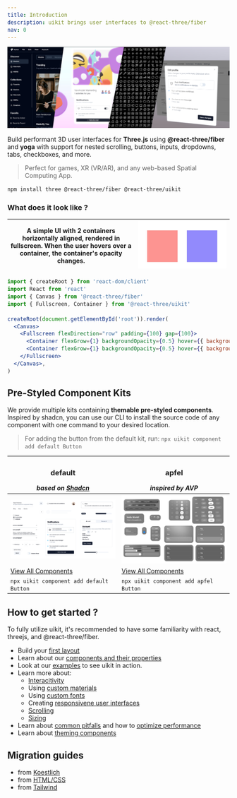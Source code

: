 ```yaml
---
title: Introduction
description: uikit brings user interfaces to @react-three/fiber
nav: 0
---
```


![uikit banner](./banner.jpg)

Build performant 3D user interfaces for **Three.js** using **@react-three/fiber** and **yoga** with support for nested scrolling, buttons, inputs, dropdowns, tabs, checkboxes, and more.

> Perfect for games, XR (VR/AR), and any web-based Spatial Computing App.

```bash
npm install three @react-three/fiber @react-three/uikit
```

### What does it look like ?

| A simple UI with 2 containers horizontally aligned, rendered in fullscreen. When the user hovers over a container, the container's opacity changes. | ![render of the above code](./basic-example.gif) |
| ---------------------------------------------------------------------------------------------------------------------- | ------------------------------------------------ |

```jsx
import { createRoot } from 'react-dom/client'
import React from 'react'
import { Canvas } from '@react-three/fiber'
import { Fullscreen, Container } from '@react-three/uikit'

createRoot(document.getElementById('root')).render(
  <Canvas>
    <Fullscreen flexDirection="row" padding={100} gap={100}>
      <Container flexGrow={1} backgroundOpacity={0.5} hover={{ backgroundOpacity: 1 }} backgroundColor="red" />
      <Container flexGrow={1} backgroundOpacity={0.5} hover={{ backgroundOpacity: 1 }} backgroundColor="blue" />
    </Fullscreen>
  </Canvas>,
)
```

## Pre-Styled Component Kits

We provide multiple kits containing **themable pre-styled components**. Inspired by shadcn, you can use our CLI to install the source code of any component with one command to your desired location.
> For adding the button from the default kit, run: `npx uikit component add default Button`

| <h3>default</h3> _based on [Shadcn](https://github.com/shadcn-ui/ui)_ | <h3>apfel</h3> _inspired by AVP_                            |
| --------------------------------------------------------------------- | ----------------------------------------------------------- |
| ![Overview over all default components](./default-overview.jpg)                                                                      | ![Overview over all apfel components](./apfel-overview.jpg) |
| [View All Components](../kits/default.md)                             | [View All Components](../kits/apfel.md)                     |
| `npx uikit component add default Button`                                  | `npx uikit component add apfel Button`                          |

## How to get started ?

To fully utilize uikit, it's recommended to have some familiarity with
react, threejs, and @react-three/fiber.

- Build your [first layout](./first-layout.md)
- Learn about our [components and their properties](./components-and-properties.md)
- Look at our [examples](./examples.md) to see uikit in action.
- Learn more about:
  - [Interacitivity](../tutorials/interactivity.md)
  - Using [custom materials](../tutorials/custom-materials.md)
  - Using [custom fonts](../tutorials/custom-fonts.md)
  - Creating [responsivene user interfaces](../tutorials/responsive.md)
  - [Scrolling](../tutorials/scroll.md)
  - [Sizing](../tutorials/sizing.md)
- Learn about [common pitfalls](../advanced/pitfalls.md) and how to
[optimize performance](../advanced/performance.md)
- Learn about [theming components](../kits/theming.md)

## Migration guides

- from [Koestlich](../migration/from-koestlich.md)
- from [HTML/CSS](../migration/from-html-css.md)
- from [Tailwind](../migration/from-tailwind.md)